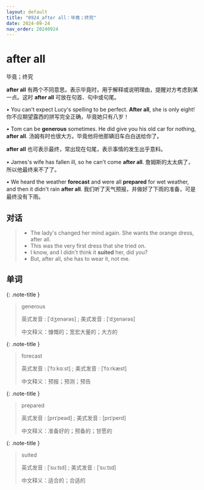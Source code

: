 ```yaml
---
layout: default
title: "0924_after all：毕竟；终究"
date: 2024-09-24
nav_order: 20240924
---
```


# after all

毕竟；终究

**after all** 有两个不同意思。表示毕竟时，用于解释或说明理由，提醒对方考虑到某一点。这时 **after all** 可放在句首、句中或句尾。

• You can't expect Lucy's spelling to be perfect. **After all**, she is only eight!
你不应期望露西的拼写完全正确，毕竟她只有八岁！

• Tom can be **generous** sometimes. He did give you his old car for nothing, **after all**.
汤姆有时也很大方。毕竟他将他那辆旧车白白送给你了。

**after all** 也可表示最终，常出现在句尾，表示事情的发生出乎意料。

• James's wife has fallen ill, so he can't come **after all**.
詹姆斯的太太病了，所以他最终来不了了。

• We heard the weather **forecast** and were all **prepared** for wet weather, and then it didn't rain **after all**.
我们听了天气预报，并做好了下雨的准备，可是最终没有下雨。

## 对话

> - The lady's changed her mind again. She wants the orange dress, after all.
> - This was the very first dress that she tried on.
> - I know, and I didn't think it **suited** her, did you?
> - But, after all, she has to wear it, not me.

## 单词

{: .note-title }
> generous
>
> 英式发音 : [ˈdʒenərəs] ; 美式发音 : [ˈdʒenərəs]
>
> 中文释义：慷慨的；宽宏大量的；大方的

{: .note-title }
> forecast
>
> 英式发音 : [ˈfɔːkɑːst] ; 美式发音 : [ˈfɔːrkæst]
>
> 中文释义：预报；预测；预告

{: .note-title }
> prepared
>
> 英式发音 : [prɪˈpeəd] ; 美式发音 : [prɪˈperd]
>
> 中文释义：准备好的；预备的；甘愿的

{: .note-title }
> suited
>
> 英式发音 : [ˈsuːtɪd] ; 美式发音 : [ˈsuːtɪd]
>
> 中文释义：适合的；合适的
